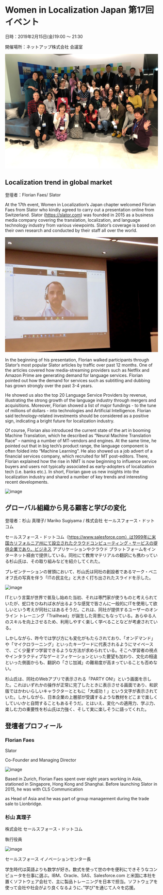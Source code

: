 # Women in Localization Japan 第17回イベント

日時：2019年2月15日(金)19:00 ～ 21:30 

開催場所：ネットアップ株式会社 会議室

![image](./img/17_01.jpg)

## Localization trend in global market
登壇者：Florian Faes/ Slator

At the 17th event, Women in Localization’s Japan chapter welcomed Florian Faes from Slator who kindly agreed to carry out a presentation online from Switzerland.  Slator (https://slator.com) was founded in 2015 as a business media company covering the translation, localization, and language technology industry from various viewpoints. Slator’s coverage is  based on their own research and conducted by their staff all over the world.

![image](./img/17_02.jpg)

In the beginning of his presentation, Florian walked participants through Slator’s most popular Slator articles by traffic over past 12 months. One of the articles covered how  media-streaming providers such as Netflix and Amazon Prime are generating demand for language services. Florian pointed out how the demand for services such as subtitling and dubbing has grown strongly over the past 3-4 years.

He showed us also the top 20 Language Service Providers by revenue, illustrating the strong growth of the language industry through mergers and acquisitions.  Moreover, Florian showed a list of major fundings - to the tune of millions of dollars - into technologies and Artificial Intelligence. Florian said technology-related investments should be considered as a positive sign, indicating a bright future for localization industry.

Of course, Florian also introduced the current state of the art in booming Machine Translation, which he described as “Neural Machine Translation Race” – naming a number  of MT-vendors and engines. At the same time, he pointed out that in big tech’s product range, the language component is often folded into “Machine Learning”. He also showed us a job advert of a financial services company, which recruited for MT post-editors. There, Florian explained how the rise in NMT is now beginning to influence service buyers and users not typically associated as early-adopters of localization tech (i.e. banks etc.). In short, Florian gave us new insights into the localization industry and shared a number of key trends and interesting recent developments.

![image](./img/17_03.jpg)

## グローバル組織から見る顧客と学びの変化 
登壇者：杉山 真理子/ Mariko Sugiyama / 株式会社 セールスフォース・ドットコム

セールスフォース・ドットコム（https://www.salesforce.com）は1999年に米国カリフォルニア州にて設立されたクラウドコンピューティング・サービスの提供企業であり、ビジネス アプリケーションやクラウド プラットフォームをインターネット経由で提供している。同社にて教育マテリアルの翻訳にも携わっている杉山氏は、その取り組みなどを紹介してくれた。

プレゼンテーションの冒頭において、杉山氏は同社の創設者であるマーク・ベニオフ氏の写真を伴う「ITの民主化」と大きく打ち出されたスライドを示した。

![image](./img/17_04.jpg)

ITという言葉が世界で普及し始めた当初、それは専門家が使うものと考えられていたが、蛇口をひねれば水が出るような感覚で皆さんに一般的にITを使用して欲しいという考えが同社にはあるそうだ。これは、同社が提供するユーザーのオンライン トレーニング「Trailhead」が誕生した背景にもなっている。あらゆる人のスキルを向上させるため、利用しやすく楽しく学べることなどが考慮されている。

しかしながら、昨今では学び方にも変化がもたらされており、「オンデマンド」や「マイクロラーニング」といったキーワードに代表されるようにマイペースで、ごく少量ずつ学習できるような方法が求められている。そこへ学習者の視点やインタラクティブなゲーミフィケーションといった要望も加わり、文化の相違といった側面からも、翻訳の「さじ加減」の難易度が高まっていることも否めない。

杉山氏は、同社のWebアプリで表示される「PARTY ON!」という画面を示した。これはいずれかの操作が正常に完了したときに表示させる画面であり、和訳版ではかわいらしいキャラクターとともに「大成功！」という文字が表示されていた。しかしながら、日本企業の上層部が受講するような教材をどこまで楽しくしていいかと自問することもあるそうだ。とはいえ、変化への適用力、学ぶ力、楽しむ力の重要性を杉山氏は力強く、そして実に楽しそうに語ってくれた。

## 登壇者プロフィール
### Florian Faes

Slator 

Co-Founder and Managing Director

![image](./img/17_05.jpg)

Based in Zurich, Florian Faes spent over eight years working in Asia, stationed in Singapore, Hong Kong and Shanghai. Before launching Slator in 2015, he was with CLS Communication

as Head of Asia and he was part of group management during the trade sale to Lionbridge.

### 杉山 真理子 
株式会社 セールスフォース・ドットコム

執行役員

![image](./img/17_06.jpg)

セールスフォース イノベーションセンター長

学生時代は英語よりも数学が好き。数式を使って世の中を便利にできそうなコンピュータを仕事に選ぶ。IBM、Oracle、SAS、Salesforce.com と米国に本社を置くソフトウェア会社で、主に製品トレーニングを日本で担当。ソフトウェアを使って会社や社会がより良くなるように、”学び”を通じて人々を応援。
